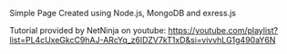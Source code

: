 Simple Page Created using Node.js, MongoDB and exress.js

Tutorial provided by NetNinja on youtube:
https://youtube.com/playlist?list=PL4cUxeGkcC9hAJ-ARcYq_z6lDZV7kT1xD&si=vivvhLG1g490aY6N

